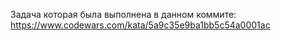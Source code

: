 Задача которая была выполнена в данном коммите: https://www.codewars.com/kata/5a9c35e9ba1bb5c54a0001ac